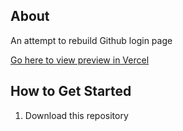 ## About
An attempt to rebuild Github login page

<a href="http://1-2-github-login.vercel.app/" target="_blank">Go here to view preview in Vercel</a>


## How to Get Started
1. Download this repository